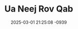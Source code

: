 ---
layout: movie-video-data
date: 2025-03-01 21:25:08 -0939
categories: movie

# Site Attributes
title: "Ua Neej Rov Qab"
permalink: "/movie/Ua_Neej_Rov_Qab"

# Movie Attributes
synopsis: ""
producer: "Vichit Vaj"
director: "Vichit Vaj, Xab Thoj"
writer: "Vichit Vaj, Xab Thoj"
video_link: "https://youtu.be/COjYhKXRsOA?si=Zn0uua_8l7fLXURd"
genre: "Drama"
year: "2007"
release_type: "DVD"
storage: "Center for Hmong Studies"
thumbnail: "/assets/images/movie_thumbnails/Ua Neej Rov Qab.jpeg"
publishing_company: "Nag Tshia Entertainment"

# Sequels + Parts
base_movie: ""
total_parts: 0
sequel: ""

# Movie Cast
cast:
- name: "Xab Thoj"
- name: "Hnub Lis"
- name: "Tshaj John"
- name: "Khu Lis"
---